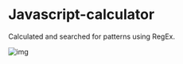 # Javascript-calculator

Calculated and searched for patterns using RegEx.

![img](https://imgur.com/k9q0kWW.png)
